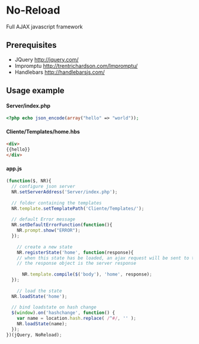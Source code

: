 # No-Reload
Full AJAX javascript framework

## Prerequisites

* JQuery http://jquery.com/
* Impromptu http://trentrichardson.com/Impromptu/
* Handlebars http://handlebarsjs.com/

## Usage example

#### Server/index.php
```php
<?php echo json_encode(array("hello" => "world"));
```

#### Cliente/Templates/home.hbs
```html
<div>
{{hello}}
</div>
```

#### app.js
```javascript
(function($, NR){
  // configure json server
  NR.setServerAddress('Server/index.php');
  
  // folder containing the templates
  NR.template.setTemplatePath('Cliente/Templates/');
  
  // default Error message
  NR.setDefaultErrorFunction(function(){
    NR.prompt.show("ERROR");
  });
  
	// create a new state
	NR.registerState('home', function(response){
    // when this state has be loaded, an ajax request will be sent to the server
    // the response object is the server response
    
      NR.template.compile($('body'), 'home', response);
  });
	
	// load the state
  NR.loadState('home');
  
  // bind loadstate on hash change
  $(window).on('hashchange', function() {
    var name = location.hash.replace( /^#/, '' );
    NR.loadState(name);
  });
})(jQuery, NoReload);

```
